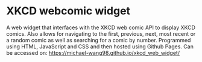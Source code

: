 # XKCD webcomic widget

A web widget that interfaces with the XKCD web comic API to display XKCD comics. Also allows for navigating to the first, previous, next, most recent or a random comic as well as searching for a comic by number. Programmed using HTML, JavaScript and CSS and then hosted using Github Pages. Can be accessed on: https://michael-wang98.github.io/xkcd_web_widget/
